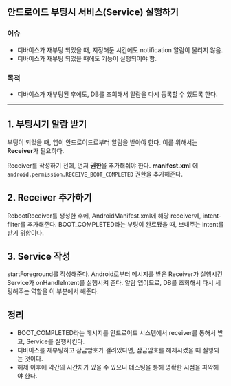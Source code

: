 ## 안드로이드 부팅시 서비스(Service) 실행하기

### 이슈
- 디바이스가 재부팅 되었을 때, 지정해둔 시간에도 notification 알람이 울리지 않음.
- 디바이스가 재부팅 되었을 때에도 기능이 실행되어야 함.

### 목적
- 디바이스가 재부팅된 후에도, DB를 조회해서 알람을 다시 등록할 수 있도록 한다.
<hr>

## 1. 부팅시기 알람 받기
부팅이 되었을 때, 앱이 안드로이드로부터 알림을 받아야 한다. 이를 위해서는 **Receiver**가 필요하다.

Receiver를 작성하기 전에, 먼저 **권한**을 추가해줘야 한다.
**manifest.xml** 에 ```android.permission.RECEIVE_BOOT_COMPLETED``` 권한을 추가해준다. 

## 2. Receiver 추가하기
RebootReceiver를 생성한 후에, AndroidManifest.xml에 해당 receiver에, intent-filter를 추가해준다.
BOOT_COMPLETED라는 부팅이 완료됐을 때, 보내주는 intent를 받기 위함이다.

## 3. Service 작성
startForeground를 작성해준다.
Android로부터 메시지를 받은 Receiver가 실행시킨 Service가 onHandleIntent를 실행시켜 준다.
알람 앱이므로, DB를 조회해서 다시 세팅해주는 역할을 이 부분에서 해준다.


## 정리
- BOOT_COMPLETED라는 메시지를 안드로이드 시스템에서 receiver를 통해서 받고, Service를 실행시킨다.
- 디바이스를 재부팅하고 잠금암호가 걸려있다면, 잠금암호를 해제시켰을 때 실행되는 것이다.
- 해제 이후에 약간의 시간차가 있을 수 있으니 테스팅을 통해 명확한 시점을 파악해야 한다.
